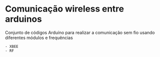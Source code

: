 # Comunicação wireless entre arduinos 
Conjunto de códigos Arduíno para realizar a comunicação sem fio usando diferentes módulos e frequências

    - XBEE
    - RF
